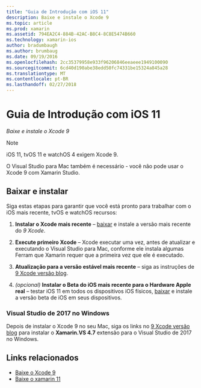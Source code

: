 ```yaml
---
title: "Guia de Introdução com iOS 11"
description: Baixe e instale o Xcode 9
ms.topic: article
ms.prod: xamarin
ms.assetid: 794EA2C4-884B-42AC-B8C4-8C8E5474B660
ms.technology: xamarin-ios
author: bradumbaugh
ms.author: brumbaug
ms.date: 09/19/2016
ms.openlocfilehash: 2cc35379958e933f96206846eeaeee1949100090
ms.sourcegitcommit: 6cd40d190abe38edd50fc74331be15324a845a28
ms.translationtype: MT
ms.contentlocale: pt-BR
ms.lasthandoff: 02/27/2018
---
```

# <a name="getting-started-with-ios-11"></a>Guia de Introdução com iOS 11

_Baixe e instale o Xcode 9_

> [!NOTE]
> iOS 11, tvOS 11 e watchOS 4 exigem Xcode 9.
>
> O Visual Studio para Mac também é necessário - você não pode usar o Xcode 9 com Xamarin Studio.

## <a name="download-and-install"></a>Baixar e instalar

Siga estas etapas para garantir que você está pronto para trabalhar com o iOS mais recente, tvOS e watchOS recursos:

1. **Instalar o Xcode mais recente** – [baixar](https://developer.apple.com/download/) e instale a versão mais recente do _9 Xcode_.

2. **Execute primeiro Xcode** – Xcode executar uma vez, antes de atualizar e executando o Visual Studio para Mac, conforme ele instala algumas Ferram que Xamarin requer que a primeira vez que ele é executado.

3. **Atualização para a versão estável mais recente** – siga as instruções de [9 Xcode versão blog](https://releases.xamarin.com/stable-release-15-3-5-with-xcode-9-support/).

4. _(opcional)_  **Instalar o Beta do iOS mais recente para o Hardware Apple real** – testar iOS 11 em todos os dispositivos iOS físicos, [baixar](https://developer.apple.com/download/) e instale a versão beta de iOS em seus dispositivos.


### <a name="visual-studio-2017-on-windows"></a>Visual Studio de 2017 no Windows

Depois de instalar o Xcode 9 no seu Mac, siga os links no [9 Xcode versão blog](https://releases.xamarin.com/stable-release-15-3-5-with-xcode-9-support/) para instalar o **Xamarin.VS 4.7** extensão para o Visual Studio de 2017 no Windows.


## <a name="related-links"></a>Links relacionados

- [Baixe o Xcode 9](https://developer.apple.com/download/)
- [Baixe o xamarin 11](https://releases.xamarin.com/stable-release-15-3-5-with-xcode-9-support/)
